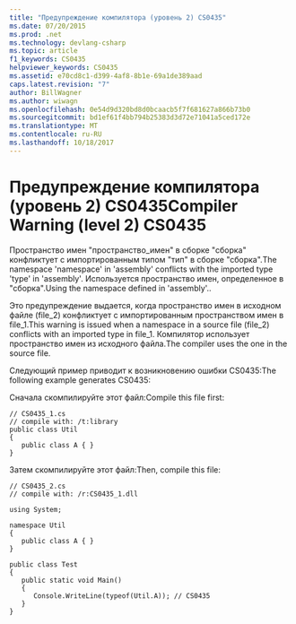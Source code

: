 ```yaml
---
title: "Предупреждение компилятора (уровень 2) CS0435"
ms.date: 07/20/2015
ms.prod: .net
ms.technology: devlang-csharp
ms.topic: article
f1_keywords: CS0435
helpviewer_keywords: CS0435
ms.assetid: e70cd8c1-d399-4af8-8b1e-69a1de389aad
caps.latest.revision: "7"
author: BillWagner
ms.author: wiwagn
ms.openlocfilehash: 0e54d9d320bd8d0bcaacb5f7f681627a866b73b0
ms.sourcegitcommit: bd1ef61f4bb794b25383d3d72e71041a5ced172e
ms.translationtype: MT
ms.contentlocale: ru-RU
ms.lasthandoff: 10/18/2017
---
```

# <a name="compiler-warning-level-2-cs0435"></a><span data-ttu-id="a2885-102">Предупреждение компилятора (уровень 2) CS0435</span><span class="sxs-lookup"><span data-stu-id="a2885-102">Compiler Warning (level 2) CS0435</span></span>
<span data-ttu-id="a2885-103">Пространство имен "пространство_имен" в сборке "сборка" конфликтует с импортированным типом "тип" в сборке "сборка".</span><span class="sxs-lookup"><span data-stu-id="a2885-103">The namespace 'namespace' in 'assembly' conflicts with the imported type 'type' in 'assembly'.</span></span> <span data-ttu-id="a2885-104">Используется пространство имен, определенное в "сборка".</span><span class="sxs-lookup"><span data-stu-id="a2885-104">Using the namespace defined in 'assembly'..</span></span>  
  
 <span data-ttu-id="a2885-105">Это предупреждение выдается, когда пространство имен в исходном файле (file_2) конфликтует с импортированным пространством имен в file_1.</span><span class="sxs-lookup"><span data-stu-id="a2885-105">This warning is issued when a namespace in a source file (file_2) conflicts with an imported type in file_1.</span></span> <span data-ttu-id="a2885-106">Компилятор использует пространство имен из исходного файла.</span><span class="sxs-lookup"><span data-stu-id="a2885-106">The compiler uses the one in the source file.</span></span>  
  
 <span data-ttu-id="a2885-107">Следующий пример приводит к возникновению ошибки CS0435:</span><span class="sxs-lookup"><span data-stu-id="a2885-107">The following example generates CS0435:</span></span>  
  
 <span data-ttu-id="a2885-108">Сначала скомпилируйте этот файл:</span><span class="sxs-lookup"><span data-stu-id="a2885-108">Compile this file first:</span></span>  
  
```  
// CS0435_1.cs  
// compile with: /t:library  
public class Util   
{  
   public class A { }  
}  
```  
  
 <span data-ttu-id="a2885-109">Затем скомпилируйте этот файл:</span><span class="sxs-lookup"><span data-stu-id="a2885-109">Then, compile this file:</span></span>  
  
```  
// CS0435_2.cs  
// compile with: /r:CS0435_1.dll  
  
using System;  
  
namespace Util   
{  
   public class A { }  
}  
  
public class Test   
{  
   public static void Main()   
   {  
      Console.WriteLine(typeof(Util.A)); // CS0435  
   }  
}  
```
